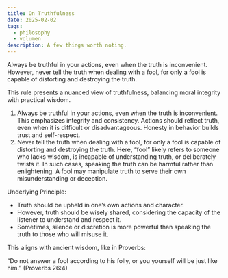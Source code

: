 ```yaml
---
title: On Truthfulness
date: 2025-02-02
tags:
  - philosophy
  - volumen
description: A few things worth noting.
---
```


Always be truthful in your actions, even when the truth is inconvenient. However, never tell the truth when dealing with a fool, for only a fool is capable of distorting and destroying the truth.

This rule presents a nuanced view of truthfulness, balancing moral integrity with practical wisdom.

1. Always be truthful in your actions, even when the truth is inconvenient. This emphasizes integrity and consistency. Actions should reflect truth, even when it is difficult or disadvantageous. Honesty in behavior builds trust and self-respect.
2. Never tell the truth when dealing with a fool, for only a fool is capable of distorting and destroying the truth. Here, “fool” likely refers to someone who lacks wisdom, is incapable of understanding truth, or deliberately twists it. In such cases, speaking the truth can be harmful rather than enlightening. A fool may manipulate truth to serve their own misunderstanding or deception.

Underlying Principle:

- Truth should be upheld in one’s own actions and character.
- However, truth should be wisely shared, considering the capacity of the listener to understand and respect it.
- Sometimes, silence or discretion is more powerful than speaking the truth to those who will misuse it.

This aligns with ancient wisdom, like in Proverbs:

“Do not answer a fool according to his folly, or you yourself will be just like him.” (Proverbs 26:4)
